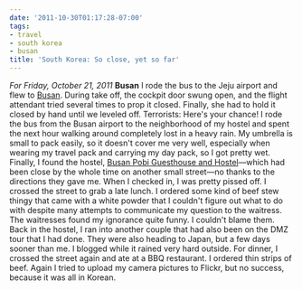 ```yaml
---
date: '2011-10-30T01:17:28-07:00'
tags:
- travel
- south korea
- busan
title: 'South Korea: So close, yet so far'
---
```


*For Friday, October 21, 2011* **Busan** I rode the bus to the Jeju airport and flew to [Busan](http://g.co/maps/anssg). During take off, the cockpit door swung open, and the flight attendant tried several times to prop it closed. Finally, she had to hold it closed by hand until we leveled off. Terrorists: Here's your chance! I rode the bus from the Busan airport to the neighborhood of my hostel and spent the next hour walking around completely lost in a heavy rain. My umbrella is small to pack easily, so it doesn't cover me very well, especially when wearing my travel pack and carrying my day pack, so I got pretty wet. Finally, I found the hostel, [Busan Pobi Guesthouse and Hostel](http://www.hostelworld.com/hosteldetails.php/Busan-Pobi-Guesthouse-and-Hostel/Busan/51483?sc_sau=rt)—which had been close by the whole time on another small street—no thanks to the directions they gave me. When I checked in, I was pretty pissed off. I crossed the street to grab a late lunch. I ordered some kind of beef stew thingy that came with a white powder that I couldn't figure out what to do with despite many attempts to communicate my question to the waitress. The waitresses found my ignorance quite funny. I couldn't blame them. Back in the hostel, I ran into another couple that had also been on the DMZ tour that I had done. They were also heading to Japan, but a few days sooner than me. I blogged while it rained very hard outside. For dinner, I crossed the street again and ate at a BBQ restaurant. I ordered thin strips of beef. Again I tried to upload my camera pictures to Flickr, but no success, because it was all in Korean.
